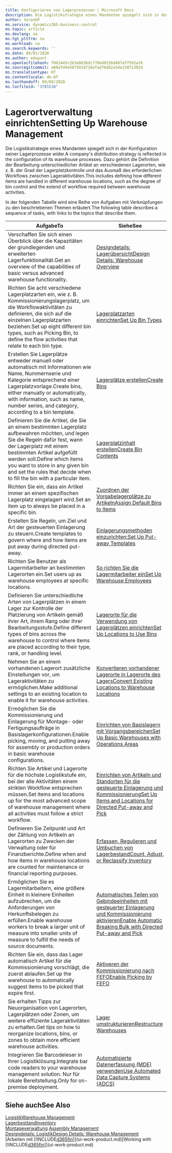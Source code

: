 ```yaml
---
title: Konfigurieren von Lagerprozessen | Microsoft Docs
description: Die Logistikstrategie eines Mandanten spiegelt sich in der Konfiguration seiner Lagerprozesse wider. Dazu gehört die Definition der Bearbeitung unterschiedlicher Artikel an verschiedenen Lagerorten, wie z. B. der Grad der Lagerplatzkontrolle und das Ausmaß des erforderlichen Workflows zwischen Lageraktivitäten.
author: SorenGP
ms.service: dynamics365-business-central
ms.topic: article
ms.devlang: na
ms.tgt_pltfrm: na
ms.workload: na
ms.search.keywords: ''
ms.date: 04/01/2020
ms.author: edupont
ms.openlocfilehash: f061445c2b3e883bdc776bd0526d487aff592a26
ms.sourcegitcommit: a80afd4e5075018716efad76d82a54e158f1392d
ms.translationtype: HT
ms.contentlocale: de-AT
ms.lasthandoff: 09/09/2020
ms.locfileid: "3785538"
---
```

# <a name="setting-up-warehouse-management"></a><span data-ttu-id="e49f1-104">Lagerortverwaltung einrichten</span><span class="sxs-lookup"><span data-stu-id="e49f1-104">Setting Up Warehouse Management</span></span>
<span data-ttu-id="e49f1-105">Die Logistikstrategie eines Mandanten spiegelt sich in der Konfiguration seiner Lagerprozesse wider.</span><span class="sxs-lookup"><span data-stu-id="e49f1-105">A company's distribution strategy is reflected in the configuration of its warehouse processes.</span></span> <span data-ttu-id="e49f1-106">Dazu gehört die Definition der Bearbeitung unterschiedlicher Artikel an verschiedenen Lagerorten, wie z. B. der Grad der Lagerplatzkontrolle und das Ausmaß des erforderlichen Workflows zwischen Lageraktivitäten.</span><span class="sxs-lookup"><span data-stu-id="e49f1-106">This includes defining how different items are handled in different warehouse locations, such as the degree of bin control and the extend of workflow required between warehouse activities.</span></span>  

 <span data-ttu-id="e49f1-107">In der folgenden Tabelle wird eine Reihe von Aufgaben mit Verknüpfungen zu den beschriebenen Themen erläutert.</span><span class="sxs-lookup"><span data-stu-id="e49f1-107">The following table describes a sequence of tasks, with links to the topics that describe them.</span></span>   

|<span data-ttu-id="e49f1-108">**Aufgabe**</span><span class="sxs-lookup"><span data-stu-id="e49f1-108">**To**</span></span>|<span data-ttu-id="e49f1-109">**Siehe**</span><span class="sxs-lookup"><span data-stu-id="e49f1-109">**See**</span></span>|  
|------------|-------------|  
|<span data-ttu-id="e49f1-110">Verschaffen Sie sich einen Überblick über die Kapazitäten der grundlegenden und erweiterten Lagerfunktionalität.</span><span class="sxs-lookup"><span data-stu-id="e49f1-110">Get an overview of the capabilities of basic versus advanced warehouse functionality.</span></span>|[<span data-ttu-id="e49f1-111">Designdetails: Lagerübersicht</span><span class="sxs-lookup"><span data-stu-id="e49f1-111">Design Details: Warehouse Overview</span></span>](design-details-warehouse-overview.md)|  
|<span data-ttu-id="e49f1-112">Richten Sie acht verschiedene Lagerplatzarten ein, wie z. B. Kommissionierungslagerplatz, um die Workflowaktivitäten zu definieren, die sich auf die einzelnen Lagerplatzarten beziehen.</span><span class="sxs-lookup"><span data-stu-id="e49f1-112">Set up eight different bin types, such as Picking Bin, to define the flow activities that relate to each bin type.</span></span>|[<span data-ttu-id="e49f1-113">Lagerplatzarten einrichten</span><span class="sxs-lookup"><span data-stu-id="e49f1-113">Set Up Bin Types</span></span>](warehouse-how-to-set-up-bin-types.md)|  
|<span data-ttu-id="e49f1-114">Erstellen Sie Lagerplätze entweder manuell oder automatisch mit Informationen wie Name, Nummernserie und Kategorie entsprechend einer Lagerplatzvorlage.</span><span class="sxs-lookup"><span data-stu-id="e49f1-114">Create bins, either manually or automatically, with information, such as name, number series, and category, according to a bin template.</span></span>|[<span data-ttu-id="e49f1-115">Lagerplätze erstellen</span><span class="sxs-lookup"><span data-stu-id="e49f1-115">Create Bins</span></span>](warehouse-how-to-create-individual-bins.md)|  
|<span data-ttu-id="e49f1-116">Definieren Sie die Artikel, die Sie an einem bestimmten Lagerplatz aufbewahren möchten, und legen Sie die Regeln dafür fest, wann der Lagerplatz mit einem bestimmten Artikel aufgefüllt werden soll.</span><span class="sxs-lookup"><span data-stu-id="e49f1-116">Define which items you want to store in any given bin and set the rules that decide when to fill the bin with a particular item.</span></span>|[<span data-ttu-id="e49f1-117">Lagerplatzinhalt erstellen</span><span class="sxs-lookup"><span data-stu-id="e49f1-117">Create Bin Contents</span></span>](warehouse-how-to-set-up-bin-contents.md)|  
|<span data-ttu-id="e49f1-118">Richten Sie ein, dass ein Artikel immer an einem spezifischen Lagerplatz eingelagert wird.</span><span class="sxs-lookup"><span data-stu-id="e49f1-118">Set an item up to always be placed in a specific bin.</span></span>|[<span data-ttu-id="e49f1-119">Zuordnen der Vorgabelagerplätze zu Artikeln</span><span class="sxs-lookup"><span data-stu-id="e49f1-119">Assign Default Bins to Items</span></span>](warehouse-how-to-assign-default-bins-to-items.md)|
|<span data-ttu-id="e49f1-120">Erstellen Sie Regeln, um Ziel und Art der gesteuerten Einlagerung zu steuern.</span><span class="sxs-lookup"><span data-stu-id="e49f1-120">Create templates to govern where and how items are put away during directed put-away.</span></span>|[<span data-ttu-id="e49f1-121">Einlagerungsmethoden einzurichten:</span><span class="sxs-lookup"><span data-stu-id="e49f1-121">Set Up Put-away Templates</span></span>](warehouse-how-to-set-up-put-away-templates.md)|
|<span data-ttu-id="e49f1-122">Richten Sie Benutzer als Lagermitarbeiter an bestimmten Lagerorten ein.</span><span class="sxs-lookup"><span data-stu-id="e49f1-122">Set users up as warehouse employees at specific locations.</span></span>|[<span data-ttu-id="e49f1-123">So richten Sie die Lagermitarbeiter ein</span><span class="sxs-lookup"><span data-stu-id="e49f1-123">Set Up Warehouse Employees</span></span>](warehouse-how-to-set-up-warehouse-employees.md)|
|<span data-ttu-id="e49f1-124">Definieren Sie unterschiedliche Arten von Lagerplätzen in einem Lager zur Kontrolle der Platzierung von Artikeln gemäß ihrer Art, ihrem Rang oder ihrer Bearbeitungsstufe.</span><span class="sxs-lookup"><span data-stu-id="e49f1-124">Define different types of bins across the warehouse to control where items are placed according to their type, rank, or handling level.</span></span>|[<span data-ttu-id="e49f1-125">Lagerorte für die Verwendung von Lagerplätzen einrichten</span><span class="sxs-lookup"><span data-stu-id="e49f1-125">Set Up Locations to Use Bins</span></span>](warehouse-how-to-set-up-locations-to-use-bins.md)|
|<span data-ttu-id="e49f1-126">Nehmen Sie an einem vorhandenen Lagerort zusätzliche Einstellungen vor, um Lageraktivitäten zu ermöglichen.</span><span class="sxs-lookup"><span data-stu-id="e49f1-126">Make additional settings to an existing location to enable it for warehouse activities.</span></span>|[<span data-ttu-id="e49f1-127">Konvertieren vorhandener Lagerorte in Lagerorte des Lagers</span><span class="sxs-lookup"><span data-stu-id="e49f1-127">Convert Existing Locations to Warehouse Locations</span></span>](warehouse-how-to-convert-existing-locations-to-warehouse-locations.md)|
|<span data-ttu-id="e49f1-128">Ermöglichen Sie die Kommissionierung und Einlagerung für Montage- oder Fertigungsaufträge in Basislagerkonfigurationen.</span><span class="sxs-lookup"><span data-stu-id="e49f1-128">Enable picking, moving, and putting away for assembly or production orders in basic warehouse configurations.</span></span>|[<span data-ttu-id="e49f1-129">Einrichten von Basislagern mit Vorgangsbereichen</span><span class="sxs-lookup"><span data-stu-id="e49f1-129">Set Up Basic Warehouses with Operations Areas</span></span>](warehouse-how-to-set-up-basic-warehouses-with-operations-areas.md)|  
|<span data-ttu-id="e49f1-130">Richten Sie Artikel und Lagerorte für die höchste Logistikstufe ein, bei der alle Aktivitäten einem strikten Workflow entsprechen müssen.</span><span class="sxs-lookup"><span data-stu-id="e49f1-130">Set items and locations up for the most advanced scope of warehouse management where all activities must follow a strict workflow.</span></span>|[<span data-ttu-id="e49f1-131">Einrichten von Artikeln und Standorten für die gesteuerte Einlagerung und Kommissionierung</span><span class="sxs-lookup"><span data-stu-id="e49f1-131">Set Up Items and Locations for Directed Put-away and Pick</span></span>](warehouse-how-to-set-up-items-for-directed-put-away-and-pick.md)|  
|<span data-ttu-id="e49f1-132">Definieren Sie Zeitpunkt und Art der Zählung von Artikeln an Lagerorten zu Zwecken der Verwaltung oder für Finanzberichte.</span><span class="sxs-lookup"><span data-stu-id="e49f1-132">Define when and how items in warehouse locations are counted for maintenance or financial reporting purposes.</span></span>|[<span data-ttu-id="e49f1-133">Erfassen, Regulieren und Umbuchen von Lagerbestand</span><span class="sxs-lookup"><span data-stu-id="e49f1-133">Count, Adjust, or Reclassify Inventory</span></span>](inventory-how-count-adjust-reclassify.md)|
|<span data-ttu-id="e49f1-134">Ermöglichen Sie es Lagermitarbeitern, eine größere Einheit in kleinere Einheiten aufzubrechen, um die Anforderungen von Herkunftsbelegen zu erfüllen.</span><span class="sxs-lookup"><span data-stu-id="e49f1-134">Enable warehouse workers to break a larger unit of measure into smaller units of measure to fulfill the needs of source documents.</span></span>|[<span data-ttu-id="e49f1-135">Automatisches Teilen von Gebindeeinheiten mit gesteuerter Einlagerung und Kommissionierung aktivieren</span><span class="sxs-lookup"><span data-stu-id="e49f1-135">Enable Automatic Breaking Bulk with Directed Put-away and Pick</span></span>](warehouse-enable-automatic-breaking-bulk-with-directed-put-away-and-pick.md)|  
|<span data-ttu-id="e49f1-136">Richten Sie ein, dass das Lager automatisch Artikel für die Kommissionierung vorschlägt, die zuerst ablaufen.</span><span class="sxs-lookup"><span data-stu-id="e49f1-136">Set up the warehouse to automatically suggest items to be picked that expire first.</span></span>|[<span data-ttu-id="e49f1-137">Aktiveren der Kommissionierung nach FEFO</span><span class="sxs-lookup"><span data-stu-id="e49f1-137">Enable Picking by FEFO</span></span>](warehouse-picking-by-fefo.md)|
|<span data-ttu-id="e49f1-138">Sie erhalten Tipps zur Neuorganisation von Lagerorten, Lagerplätzen oder Zonen, um weitere effiziente Lageraktivitäten zu erhalten.</span><span class="sxs-lookup"><span data-stu-id="e49f1-138">Get tips on how to reorganize locations, bins, or zones to obtain more efficient warehouse activities.</span></span>|[<span data-ttu-id="e49f1-139">Lager umstrukturieren</span><span class="sxs-lookup"><span data-stu-id="e49f1-139">Restructure Warehouses</span></span>](warehouse-how-to-restructure-warehouses.md)|
|<span data-ttu-id="e49f1-140">Integrieren Sie Barcodeleser in Ihrer Logistiklösung.</span><span class="sxs-lookup"><span data-stu-id="e49f1-140">Integrate bar code readers to your warehouse management solution.</span></span> <span data-ttu-id="e49f1-141">Nur für lokale Bereitstellung.</span><span class="sxs-lookup"><span data-stu-id="e49f1-141">Only for on-premise deployment.</span></span>|[<span data-ttu-id="e49f1-142">Automatisierte Datenerfassung (MDE) verwenden</span><span class="sxs-lookup"><span data-stu-id="e49f1-142">Use Automated Data Capture Systems (ADCS)</span></span>](warehouse-use-automated-data-capture-systems-adcs.md)|

## <a name="see-also"></a><span data-ttu-id="e49f1-143">Siehe auch</span><span class="sxs-lookup"><span data-stu-id="e49f1-143">See Also</span></span>  
[<span data-ttu-id="e49f1-144">Logistik</span><span class="sxs-lookup"><span data-stu-id="e49f1-144">Warehouse Management</span></span>](warehouse-manage-warehouse.md)  
[<span data-ttu-id="e49f1-145">Lagerbesttand</span><span class="sxs-lookup"><span data-stu-id="e49f1-145">Inventory</span></span>](inventory-manage-inventory.md)  
<span data-ttu-id="e49f1-146">[Montageverwaltung](assembly-assemble-items.md)  </span><span class="sxs-lookup"><span data-stu-id="e49f1-146">[Assembly Management](assembly-assemble-items.md)  </span></span>  
[<span data-ttu-id="e49f1-147">Designdetails: Logistik</span><span class="sxs-lookup"><span data-stu-id="e49f1-147">Design Details: Warehouse Management</span></span>](design-details-warehouse-management.md)  
<span data-ttu-id="e49f1-148">[Arbeiten mit [!INCLUDE[d365fin](includes/d365fin_md.md)]](ui-work-product.md)</span><span class="sxs-lookup"><span data-stu-id="e49f1-148">[Working with [!INCLUDE[d365fin](includes/d365fin_md.md)]](ui-work-product.md)</span></span>
